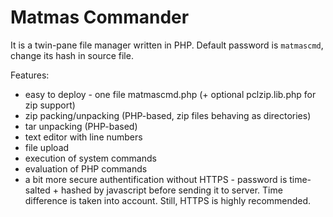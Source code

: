 Matmas Commander
================

It is a twin-pane file manager written in PHP.
Default password is `matmascmd`, change its hash in source file.

Features:
- easy to deploy - one file matmascmd.php (+ optional pclzip.lib.php for zip support)
- zip packing/unpacking (PHP-based, zip files behaving as directories)
- tar unpacking (PHP-based)
- text editor with line numbers
- file upload
- execution of system commands
- evaluation of PHP commands
- a bit more secure authentification without HTTPS - password is time-salted + hashed by javascript before sending it to server. Time difference is taken into account. Still, HTTPS is highly recommended.